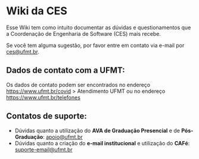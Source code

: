 # Wiki da CES

Esse Wiki tem como intuito documentar as dúvidas e questionamentos que a Coordenação de Engenharia de Software (CES) mais recebe.

Se você tem alguma sugestão, por favor entre em contato via e-mail por <ces@ufmt.br>.


## Dados de contato com a UFMT:

Os dados de contato podem ser encontrados no endereço <https://www.ufmt.br/covid> > Atendimento UFMT ou no endereço <https://www.ufmt.br/telefones>

## Contatos de suporte:

* Dúvidas quanto a utilização do **AVA de Graduação Presencial** e de **Pós-Graduação**: <apoio@ufmt.br>
* Dúvidas quanto a criação do **e-mail institucional** e utilização do **CAFé**: <suporte-email@ufmt.br>
